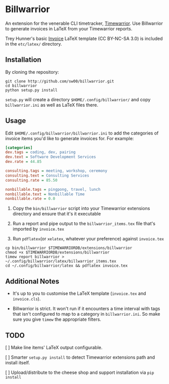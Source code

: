 Billwarrior
============
An extension for the venerable CLI timetracker,
[Timewarrior](https://timewarrior.net/). Use Billwarrior to generate invoices in LaTeX
from your Timewarrior reports.

Trey Hunner's basic [Invoice](https://www.latextemplates.com/template/invoice) LaTeX template
(CC BY-NC-SA 3.0) is included in the `etc/latex/` directory.

Installation
-------------
By cloning the repository:

```shell
git clone http://github.com/sw00/billwarrior.git
cd billwarrior
python setup.py install
```

`setup.py` will create a directory `$HOME/.config/billwarrior/` and copy `billwarrior.ini`
as well as LaTeX files there.


Usage
------

Edit `$HOME/.config/billwarrior/billwarrior.ini` to add the categories of invoice items you'd
like to generate invoices for. For example:

```ini
[categories]
dev.tags = coding, dev, pairing
dev.text = Software Development Services
dev.rate = 44.85

consulting.tags = meeting, workshop, ceremony
consulting.text = Consulting Services
consulting.rate = 85.50

nonbillable.tags = pingpong, travel, lunch
nonbillable.text = Nonbillable Time
nonbillable.rate = 0.0
```

1. Copy the `bin/billwarrior` script into your Timewarrior extensions directory and ensure
   that it's
   it executable

2. Run a report and pipe output to the `billwarrior_items.tex` file that's imported by
   `invoice.tex`

3. Run `pdflatex`(or `xelatex`, whatever your preference) against `invoice.tex`

```shell
cp bin/billwarrior $TIMEWARRIORDB/extensions/billwarrior
chmod +x $TIMEWARRIORDB/extensions/billwarrior
timew report billwarrior > ~/.config/billwarrior/latex/billwarrior_items.tex
cd ~/.config/billwarrior/latex && pdflatex invoice.tex
```

Additional Notes
----------------
* It's up to you to customise the LaTeX template (`invoice.tex` and `invoice.cls`).

* Billwarrior is strict. It won't run if it encounters a time interval with tags that
  isn't configured to map to a category in `billwarrior.ini`. So make sure you give
  `timew` the appropriate filters.

TODO
-----
[ ] Make line items' LaTeX output configurable.

[ ] Smarter `setup.py install` to detect Timewarrior extensions path and install itself.

[ ] Upload/distribute to the cheese shop and support installation via `pip install`

